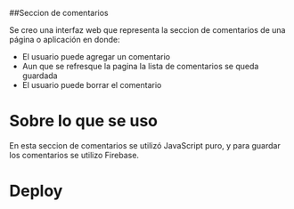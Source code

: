 ##Seccion de comentarios

Se creo una interfaz web que representa la seccion de comentarios de una página o aplicación en donde:

* El usuario puede agregar un comentario
* Aun que se refresque la pagina la lista de comentarios se queda guardada
* El usuario puede borrar el comentario 

# Sobre lo que se uso

En esta seccion de comentarios se utilizó JavaScript puro, y para guardar los comentarios se utilizo Firebase.

# Deploy
